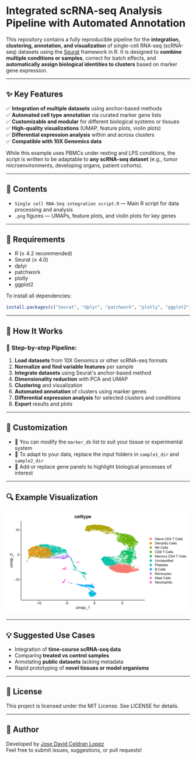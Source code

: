 # Integrated scRNA-seq Analysis Pipeline with Automated Annotation

This repository contains a fully reproducible pipeline for the **integration, clustering, annotation, and visualization** of single-cell RNA-seq (scRNA-seq) datasets using the [Seurat](https://satijalab.org/seurat/) framework in R. It is designed to **combine multiple conditions or samples**, correct for batch effects, and **automatically assign biological identities to clusters** based on marker gene expression.

---

## ✨ Key Features

✅ **Integration of multiple datasets** using anchor-based methods  
✅ **Automated cell type annotation** via curated marker gene lists  
✅ **Customizable and modular** for different biological systems or tissues  
✅ **High-quality visualizations** (UMAP, feature plots, violin plots)  
✅ **Differential expression analysis** within and across clusters  
✅ **Compatible with 10X Genomics data**

While this example uses PBMCs under resting and LPS conditions, the script is written to be adaptable to **any scRNA-seq dataset** (e.g., tumor microenvironments, developing organs, patient cohorts).

---

## 📂 Contents

- `Single cell RNA-Seq integration script.R` — Main R script for data processing and analysis   
- `.png` figures — UMAPs, feature plots, and violin plots for key genes

---

## 🔧 Requirements

- R (≥ 4.2 recommended)
- Seurat (≥ 4.0)
- dplyr
- patchwork
- plotly
- ggplot2

To install all dependencies:

```r
install.packages(c("Seurat", "dplyr", "patchwork", "plotly", "ggplot2"))
```

---

## 🧪 How It Works

### 🧱 Step-by-step Pipeline:
1. **Load datasets** from 10X Genomics or other scRNA-seq formats  
2. **Normalize and find variable features** per sample  
3. **Integrate datasets** using Seurat's anchor-based method  
4. **Dimensionality reduction** with PCA and UMAP  
5. **Clustering** and visualization  
6. **Automated annotation** of clusters using marker genes  
7. **Differential expression analysis** for selected clusters and conditions  
8. **Export** results and plots

---

## 🧬 Customization

- 🔄 You can modify the `marker_db` list to suit your tissue or experimental system  
- 📁 To adapt to your data, replace the input folders in `sample1_dir` and `sample2_dir`  
- 🧪 Add or replace gene panels to highlight biological processes of interest

---

## 🔍 Example Visualization

<p align="center">
  <img src="UMAP_Celltype_Annotated.png" width="600">
</p>

---

## 💡 Suggested Use Cases

- Integration of **time-course scRNA-seq data**  
- Comparing **treated vs control samples**  
- Annotating **public datasets** lacking metadata  
- Rapid prototyping of **novel tissues or model organisms**

---

## 📜 License

This project is licensed under the MIT License. See LICENSE for details.

---

## 👤 Author

Developed by [Jose David Celdran Lopez](https://github.com/jceldranlopez)  
Feel free to submit issues, suggestions, or pull requests!
